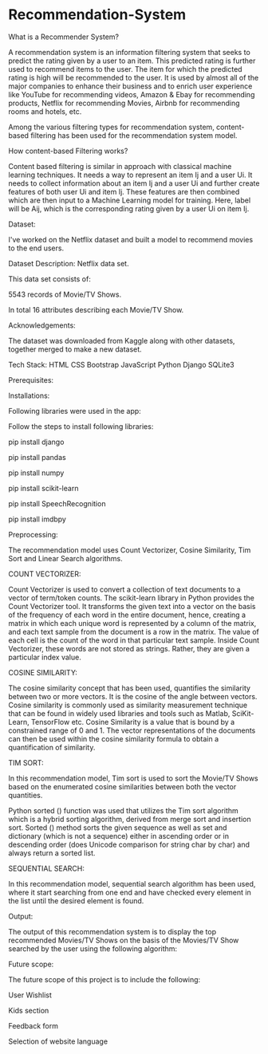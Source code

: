 # Recommendation-System
What is a Recommender System? 

A recommendation system is an information filtering system that seeks to predict the rating given by a user to an item. This predicted rating is further used to recommend items to the user. 
The item for which the predicted rating is high will be recommended to the user. It is used by almost all of the major companies to enhance their business and to enrich user experience 
like YouTube for recommending videos, Amazon & Ebay for recommending products, Netflix for recommending Movies, Airbnb for recommending rooms and hotels, etc. 

Among the various filtering types for recommendation system,  content-based filtering has been used for the recommendation system model. 

How content-based Filtering works? 

Content based filtering is similar in approach with classical machine learning techniques. It needs a way to represent an item Ij and a user Ui. 
It needs to collect information about an item Ij and a user Ui and further create features of both user Ui and item  Ij. 
These features are then combined which are then input to a Machine Learning model for training. Here, label will be Aij, which is the corresponding rating given by a user Ui on item Ij. 

Dataset: 

I've worked on the Netflix dataset and built a model to recommend movies to the end users. 

Dataset Description: Netflix data set. 

This data set consists of: 

5543 records of Movie/TV Shows. 

In total 16 attributes describing each Movie/TV Show. 

Acknowledgements: 

The dataset was downloaded from Kaggle along with other datasets, together merged to make a new dataset. 

Tech Stack: 
HTML 
CSS 
Bootstrap 
JavaScript 
Python 
Django 
SQLite3 

Prerequisites: 

Installations: 

Following libraries were used in the app: 

 

Follow the steps to install following libraries: 

pip install django 

pip install pandas 

pip install numpy 

pip install scikit-learn 

pip install SpeechRecognition 

pip install imdbpy 

Preprocessing: 

The recommendation model uses Count Vectorizer, Cosine Similarity, Tim Sort and Linear Search algorithms. 

COUNT VECTORIZER: 

Count Vectorizer is used to convert a collection of text documents to a vector of term/token counts. The scikit-learn library in Python provides the Count Vectorizer tool. It transforms the given text into a vector on the basis of the frequency of each word in the entire document, hence, creating a matrix in which each unique word is represented by a column of the matrix, and each text sample from the document is a row in the matrix. The value of each cell is the count of the word in that particular text sample.  Inside Count Vectorizer, these words are not stored as strings. Rather, they are given a particular index value. 

COSINE SIMILARITY: 

The cosine similarity concept that has been used, quantifies the similarity between two or more vectors. It is the cosine of the angle between vectors. Cosine similarity is  commonly used as similarity measurement technique that can be found in widely used libraries and tools such as Matlab, SciKit-Learn, TensorFlow etc. Cosine Similarity is a value that is bound by a constrained range of 0 and 1. The vector representations of the documents can then be used within the cosine similarity formula to obtain a quantification of similarity.  

 

TIM SORT: 

In this recommendation model, Tim sort is used to sort the Movie/TV Shows based on the enumerated cosine similarities between both the vector quantities. 

Python sorted () function was used that  utilizes the Tim sort algorithm which is a hybrid sorting algorithm, derived from merge sort and insertion sort. Sorted () method sorts the given sequence as well as set and dictionary (which is not a sequence) either in ascending order or in descending order (does Unicode comparison for string char by char) and always return a sorted list.  

 

SEQUENTIAL SEARCH: 

In this recommendation model, sequential search algorithm has been used,  where it start searching from one end and have checked every element in the list until the desired element is found. 

 

Output: 

The output of this recommendation system is to display the top recommended Movies/TV Shows on the basis of the Movies/TV Show searched by the user using the following algorithm: 

 

 

Future scope: 

The future scope of this project is to include the following: 

User Wishlist 

Kids section 

Feedback form 

Selection of website language 

 

 

 

 

 
